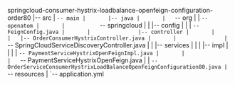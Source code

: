 springcloud-consumer-hystrix-loadbalance-openfeign-configuration-order80
|-- src
|   `-- main
|       |-- java
|       |   `-- org
|       |       `-- openatom
|       |           `-- springcloud
|       |               |-- config
|       |               |   `-- FeignConfig.java
|       |               |-- controller
|       |               |   |-- OrderConsumerHystrixController.java
|       |               |   `-- SpringCloudServiceDiscoveryController.java
|       |               |-- services
|       |               |   |-- impl
|       |               |   |   `-- PaymentServiceHystrixOpenFeignImpl.java
|       |               |   `-- PaymentServiceHystrixOpenFeign.java
|       |               `-- OrderServiceConsumerHystrixLoadBalanceOpenFeignConfiguration80.java
|       `-- resources
|           `-- application.yml
